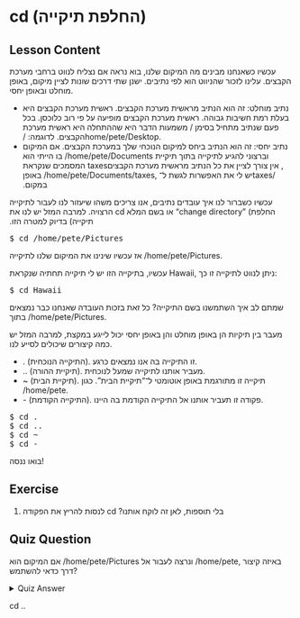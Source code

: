 # cd (החלפת תיקייה)

## Lesson Content

עכשיו כשאנחנו מבינים מה המיקום שלנו, בוא נראה אם נצליח לנווט ברחבי מערכת הקבצים. עלינו לזכור שהניווט הוא לפי נתיבים. ישנן שתי דרכים שונות לציין מיקום, באופן מוחלט ובאופן יחסי.

<ul>
<li>נתיב מוחלט: זה הוא הנתיב מראשית מערכת הקבצים‫.‬ ראשית מערכת הקבצים היא בעלת רמת חשיבות גבוהה‫.‬ ראשית מערכת הקבצים מופיעה על פי רוב כלוכסן‫.‬ בכל פעם שנתיב מתחיל בסימן ‫/‬ משמעות הדבר היא שההתחלה היא ראשית מערכת הקבצים‫.‬ לדוגמה‫:‬ ‫/‬home‫/‬pete‫/‬Desktop‫.‬</li>

<li>נתיב יחסי: זה הוא הנתיב ביחס למיקום הנוכחי שלך במערכת הקבצים‫.‬ אם המיקום בו הייתי הוא /home/pete/Documents וברצוני להגיע לתיקייה בתוך תיקיית המסמכים שנקראת taxes‫,‬ אין צורך לציין את כל הנתיב מראשית מערכת הקבצים באופן /home/pete/Documents/taxes, יש לי את האפשרות לגשת ל־taxes/ במקום‫.‬</li>
</ul>

עכשיו כשברור לנו איך עובדים נתיבים, אנו צריכים משהו שיעזור לנו לעבור לתיקייה הרצויה. למרבה המזל יש לנו את cd או בשם המלא “change directory” (החלפת תיקייה‫)‬ בדיוק למטרה הזו‫.‬ 

<pre>$ cd /home/pete/Pictures</pre> 

 אז עכשיו שינינו את המיקום שלנו לתיקייה /home/pete/Pictures.

עכשיו, בתיקייה הזו יש לי תיקייה תחתיה שנקראת Hawaii‪,‬ ניתן לנווט לתיקייה זו כך:

<pre>$ cd Hawaii</pre>

שמתם לב איך השתמשנו בשם התיקייה? כל זאת בזכות העובדה שאנחנו כבר נמצאים בתוך /home/pete/Pictures.

מעבר בין תיקיות הן באופן מוחלט והן באופן יחסי יכול לייגע במקצת, למרבה המזל יש כמה קיצורים שיכולים לסייע לנו.

<ul>
<li>. (התיקייה הנוכחית). זו התיקייה בה אנו נמצאים כרגע. </li>
<li>.. (תיקיית ההורה). מעביר אותנו לתיקייה שמעל לנוכחית.</li>
<li>~ (תיקיית הבית). תיקייה זו מתורגמת באופן אוטומטי ל־“תיקיית הבית”. כגון /home/pete.</li>
<li>- (התיקייה הקודמת). פקודה זו תעביר אותנו אל התיקייה הקודמת בה היינו.</li>
</ul>

<pre>$ cd .
$ cd ..
$ cd ~
$ cd -
</pre>
בואו ננסה!

## Exercise

<ol>
<li>לנסות להריץ את הפקודה cd בלי תוספות‫,‬ לאן זה לוקח אותנו‫?‬</li>
</ol>

## Quiz Question

אם המיקום הוא /home/pete/Pictures ונרצה לעבור אל /home/pete, באיזה קיצור דרך כדאי להשתמש?

<details>
    <summary>Quiz Answer</summary>
</details>

cd ..
